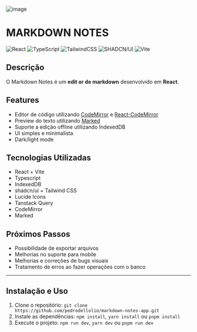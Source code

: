 ![image](https://github.com/pedrodellolio/markdown-notes-app/assets/62517267/cc30e150-8427-432c-9fbc-8d9e8379a2d9)

# MARKDOWN NOTES

![React](https://img.shields.io/badge/react-%2320232a.svg?style=for-the-badge&logo=react&logoColor=%2361DAFB) ![TypeScript](https://img.shields.io/badge/typescript-%23007ACC.svg?style=for-the-badge&logo=typescript&logoColor=white) ![TailwindCSS](https://img.shields.io/badge/tailwindcss-%2338B2AC.svg?style=for-the-badge&logo=tailwind-css&logoColor=white) ![SHADCN/UI](https://img.shields.io/badge/shadcn/ui-%23646CFF.svg?style=for-the-badge&logo=shadcn/ui&logoColor=white) ![Vite](https://img.shields.io/badge/vite-%23646CFF.svg?style=for-the-badge&logo=vite&logoColor=white) 
## Descrição
O Markdown Notes é um **edit or de markdown** desenvolvido em **React**. 

## Features
- Editor de código utilizando [CodeMirror](https://codemirror.net/) e [React-CodeMirror](https://uiwjs.github.io/react-codemirror/)
- Preview do texto utilizando [Marked](https://github.com/markedjs/marked)
- Suporte a edição offline utilizando IndexedDB
- UI simples e minimalista
- Dark/light mode

## Tecnologias Utilizadas
- React + Vite
- Typescript
- IndexedDB
- shadcn/ui + Tailwind CSS
- Lucide Icons
- Tanstack Query
- CodeMirror
- Marked

## Próximos Passos
- Possibilidade de exportar arquivos
- Melhorias no suporte para mobile
- Melhorias e correções de bugs visuais
- Tratamento de erros ao fazer operações com o banco
---

## Instalação e Uso
1. Clone o repositório: `git clone https://github.com/pedrodellolio/markdown-notes-app.git`
2. Instale as dependências: `npm install`, `yarn install` ou `pnpm install`
3. Execute o projeto: `npm run dev`, `yarn dev` ou `pnpm run dev`
